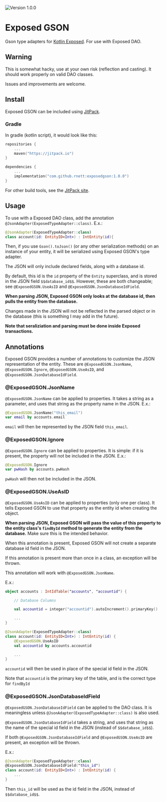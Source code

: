 ![Version 1.0.0](https://img.shields.io/badge/version-1.0.0-green.svg)

# Exposed GSON

Gson type adapters for [Kotlin Exposed](https://github.com/JetBrains/Exposed).
For use with Exposed DAO.

## Warning
This is somewhat hacky, use at your own risk (reflection and casting).
It should work properly on valid DAO classes.

Issues and improvements are welcome.

## Install

Exposed GSON can be included using [JitPack](https://jitpack.io/#rnett/exposedgson).

### Gradle
In gradle (kotlin script), it would look like this:
```kotlin
repositories {
    ...
    maven("https://jitpack.io")
}

dependencies {
    ...
    implementation("com.github.rnett:exposedgson:1.0.0")
}
```

For other build tools, see the [JitPack site](https://jitpack.io/#rnett/exposedgson).

## Usage
To use with a Exposed DAO class, add the annotation `@JsonAdapter(ExposedTypeAdapter::class)`.
E.x.:
```kotlin
@JsonAdapter(ExposedTypeAdapter::class)
class account(id: EntityID<Int>) : IntEntity(id){
```

Then, if you use `Gson().toJson()` (or any other serialization methods) on an instance of your entity,
it will be serialized using Exposed GSON's type adapter.

The JSON will only include declared fields, along with a database id.

By default, this id is the `id` property of the `Entity` superclass, and is stored in the JSON field `$$database_id$$`.
However, these are both changeable; see `@ExposedGSON.UseAsID` and `@ExposedGSON.JsonDatabaseIdField`.

**When parsing JSON, Exposed GSON only looks at the database id, then pulls the entity from the database.**

Changes made in the JSON will not be reflected in the parsed object or in the database (this is something I may add in the future).

**Note that seraliziation and parsing must be done inside Exposed transactions.**

## Annotations

Exposed GSON provides a number of annotations to customize the JSON representation of the entity.
These are `@ExposedGSON.JsonName`, `@ExposedGSON.Ignore`, `@ExposedGSON.UseAsID`, and `@ExposedGSON.JsonDatabaseIdField`.

### @ExposedGSON.JsonName

`@ExposedGSON.JsonName` can be applied to properties.
It takes a string as a parameter, and uses that string as the property name in the JSON.
E.x.:
```kotlin
@ExposedGSON.JsonName("this_email")
var email by accounts.email
```
`email` will then be represented by the JSON field `this_email`.

### @ExposedGSON.Ignore

`@ExposedGSON.Ignore` can be applied to properties.
It is simple: if it is present, the property will not be included in the JSON.
E.x.:
```kotlin
@ExposedGSON.Ignore
var pwHash by accounts.pwHash
```
`pwHash` will then not be included in the JSON.

### @ExposedGSON.UseAsID

`@ExposedGSON.UseAsID` can be applied to properties (only one per class).
It tells Exposed GSON to use that property as the entity id when creating the object.

**When parsing JSON, Exposed GSON will pass the value of this property to the entity class's `findById` method to generate the entity from the database.**
Make sure this is the intended behavior.

When this annotation is present, Exposed GSON will not create a separate database id field in the JSON.

If this annotation is present more than once in a class, an exception will be thrown.

This annotation will work with `@ExposedGSON.JsonName`.

E.x.:
```kotlin
object accounts : IntIdTable("accounts", "accountid") {

    // Database Columns

    val accountid = integer("accountid").autoIncrement().primaryKey()

    ...
}

@JsonAdapter(ExposedTypeAdapter::class)
class account(id: EntityID<Int>) : IntEntity(id) {
    @ExposedGSON.UseAsID
    val accountid by accounts.accountid

    ...
}
```

`accountid` will then be used in place of the special id field in the JSON.

Note that `accountid` is the primary key of the table, and is the correct type for `findById`

### @ExposedGSON.JsonDatabaseIdField
`@ExposedGSON.JsonDatabaseIdField` can be applied to the DAO class.
It is meaningless unless `@JsonAdapter(ExposedTypeAdapter::class)` is also used.

`@ExposedGSON.JsonDatabaseIdField` takes a string, and uses that string as the name of the special id field in the JSON (instead of `$$database_id$$`).

If both `@ExposedGSON.JsonDatabaseIdField` and `@ExposedGSON.UseAsID` are present, an exception will be thrown.

E.x.:
```kotlin
@JsonAdapter(ExposedTypeAdapter::class)
@ExposedGSON.JsonDatabaseIdField("this_id")
class account(id: EntityID<Int>) : IntEntity(id) {
    ...
}
```
Then `this_id` will be used as the id field in the JSON, instead of `$$database_id$$`.
